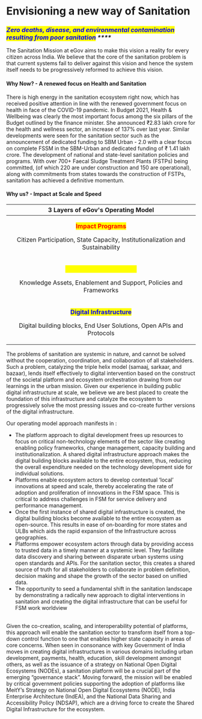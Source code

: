 # Envisioning a new way of Sanitation

### _<mark style="color:blue;">**Zero deaths, disease, and environmental contamination resulting from poor sanitation**</mark>_ _****_

The Sanitation Mission at eGov aims to make this vision a reality for every citizen across India. We believe that the core of the sanitation problem is that current systems fail to deliver against this vision and hence the system itself needs to be progressively reformed to achieve this vision.

#### Why Now? - A renewed focus on Health and Sanitation

There is high energy in the sanitation ecosystem right now, which has received positive attention in line with the renewed government focus on health in face of the COVID-19 pandemic. In Budget 2021, Health & Wellbeing was clearly the most important focus among the six pillars of the Budget outlined by the finance minister. She announced ₹2.83 lakh crore for the health and wellness sector, an increase of 137% over last year. Similar developments were seen for the sanitation sector such as the announcement of dedicated funding to SBM Urban - 2.0 with a clear focus on complete FSSM in the SBM-Urban and dedicated funding of ₹ 1.41 lakh crore. The development of national and state-level sanitation policies and programs. With over 700+ Faecal Sludge Treatment Plants (FSTPs) being committed, (of which 220 are under construction and 150 are operational), along with commitments from states towards the construction of FSTPs, sanitation has achieved a definitive momentum.

#### Why us? - Impact at Scale and Speed

|                                                              3 Layers of eGov's Operating Model                                                              |
| :----------------------------------------------------------------------------------------------------------------------------------------------------------: |
| <p><mark style="color:red;"><strong>Impact Programs</strong></mark></p><p>Citizen Participation, State Capacity, Institutionalization and Sustainability</p> |
|   <p><mark style="color:yellow;"><strong>Co-Creation Ecosystem</strong></mark></p><p>Knowledge Assets, Enablement and Support, Policies and Frameworks</p>   |
|  <p><mark style="color:blue;"><strong>Digital Infrastructure</strong></mark></p><p>Digital building blocks, End User Solutions, Open APIs and Protocols</p>  |



The problems of sanitation are systemic in nature, and cannot be solved without the cooperation, coordination, and collaboration of all stakeholders. Such a problem, catalyzing the triple helix model (samaaj, sarkaar, and bazaar), lends itself effectively to digital intervention based on the construct of the societal platform and ecosystem orchestration drawing from our learnings in the urban mission. Given our experience in building public digital infrastructure at scale, we believe we are best placed to create the foundation of this infrastructure and catalyze the ecosystem to progressively solve the most pressing issues and co-create further versions of the digital infrastructure.

Our operating model approach manifests in :

* The platform approach to digital development frees up resources to focus on critical non-technology elements of the sector like creating enabling policy frameworks, change management, capacity building and institutionalization. A shared digital infrastructure approach makes the digital building blocks available to the entire ecosystem, thus, reducing the overall expenditure needed on the technology development side for individual solutions.
* Platforms enable ecosystem actors to develop contextual ‘local’ innovations at speed and scale, thereby accelerating the rate of adoption and proliferation of innovations in the FSM space. This is critical to address challenges in FSM for service delivery and performance management.
* Once the first instance of shared digital infrastructure is created, the digital building blocks become available to the entire ecosystem as open-source. This results in ease of on-boarding for more states and ULBs which aids the rapid expansion of the Infrastructure across geographies.
* Platforms empower ecosystem actors through data by providing access to trusted data in a timely manner at a systemic level. They facilitate data discovery and sharing between disparate urban systems using open standards and APIs. For the sanitation sector, this creates a shared source of truth for all stakeholders to collaborate in problem definition, decision making and shape the growth of the sector based on unified data.
* The opportunity to seed a fundamental shift in the sanitation landscape by demonstrating a radically new approach to digital interventions in sanitation and creating the digital infrastructure that can be useful for FSM work worldview

\
Given the co-creation, scaling, and interoperability potential of platforms, this approach will enable the sanitation sector to transform itself from a top-down control function to one that enables higher state capacity in areas of core concerns. When seen in consonance with key Government of India moves in creating digital infrastructures in various domains including urban development, payments, health, education, skill development amongst others, as well as the issuance of a strategy on National Open Digital Ecosystems (NODEs), a sanitation platform will be a crucial part of the emerging “governance stack”. Moving forward, the mission will be enabled by critical government policies supporting the adoption of platforms like MeitY’s Strategy on National Open Digital Ecosystems (NODE), India Enterprise Architecture (IndEA), and the National Data Sharing and Accessibility Policy (NDSAP), which are a driving force to create the Shared Digital Infrastructure for the ecosystem.
